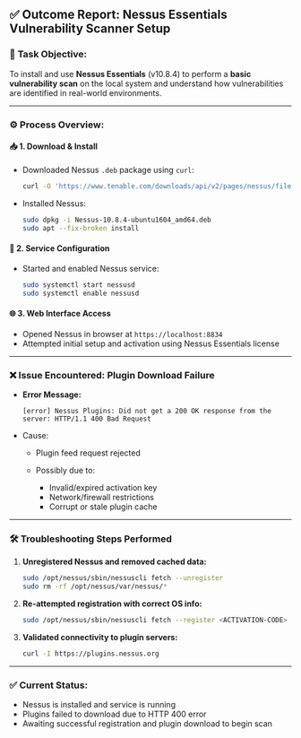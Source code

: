 ## ✅ **Outcome Report: Nessus Essentials Vulnerability Scanner Setup**

### 🧩 **Task Objective:**

To install and use **Nessus Essentials** (v10.8.4) to perform a **basic vulnerability scan** on the local system and understand how vulnerabilities are identified in real-world environments.

---

### ⚙️ **Process Overview:**

#### 📥 1. **Download & Install**

* Downloaded Nessus `.deb` package using `curl`:

  ```bash
  curl -O 'https://www.tenable.com/downloads/api/v2/pages/nessus/files/Nessus-10.8.4-ubuntu1604_amd64.deb'
  ```
* Installed Nessus:

  ```bash
  sudo dpkg -i Nessus-10.8.4-ubuntu1604_amd64.deb
  sudo apt --fix-broken install
  ```

#### 🔄 2. **Service Configuration**

* Started and enabled Nessus service:

  ```bash
  sudo systemctl start nessusd
  sudo systemctl enable nessusd
  ```

#### 🌐 3. **Web Interface Access**

* Opened Nessus in browser at `https://localhost:8834`
* Attempted initial setup and activation using Nessus Essentials license

---

### ❌ **Issue Encountered: Plugin Download Failure**

* **Error Message:**

  ```
  [error] Nessus Plugins: Did not get a 200 OK response from the server: HTTP/1.1 400 Bad Request
  ```
* Cause:

  * Plugin feed request rejected
  * Possibly due to:

    * Invalid/expired activation key
    * Network/firewall restrictions
    * Corrupt or stale plugin cache

---

### 🛠️ **Troubleshooting Steps Performed**

1. **Unregistered Nessus and removed cached data:**

   ```bash
   sudo /opt/nessus/sbin/nessuscli fetch --unregister
   sudo rm -rf /opt/nessus/var/nessus/*
   ```

2. **Re-attempted registration with correct OS info:**

   ```bash
   sudo /opt/nessus/sbin/nessuscli fetch --register <ACTIVATION-CODE> --os ubuntu1604 --accept-eula
   ```

3. **Validated connectivity to plugin servers:**

   ```bash
   curl -I https://plugins.nessus.org
   ```

---

### ✅ **Current Status:**

* Nessus is installed and service is running
* Plugins failed to download due to HTTP 400 error
* Awaiting successful registration and plugin download to begin scan
